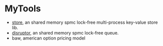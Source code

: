 # MyTools

- [store](https://dybeta2021.github.io/2021/10/11/shmkv/), an shared memory spmc lock-free multi-process key-value store lib.
- [disruptor](https://dybeta2021.github.io/2022/06/17/myotp-ipc/), an shared memory spmc lock-free queue.
- baw, american option pricing model